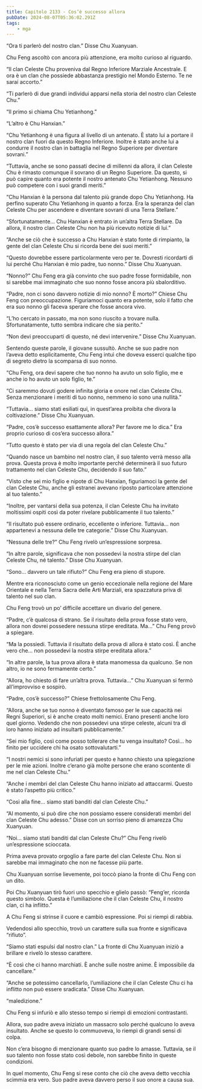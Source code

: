 ```yaml
---
title: Capitolo 2133 - Cos’è successo allora
pubDate: 2024-08-07T05:36:02.291Z
tags:
    - mga
---
```



“Ora ti parlerò del nostro clan.” Disse Chu Xuanyuan.

Chu Feng ascoltò con ancora più attenzione, era molto curioso al riguardo.

“Il clan Celeste Chu proveniva dal Regno Inferiore Marziale Ancestrale. E ora è un clan che possiede abbastanza prestigio nel Mondo Esterno. Te ne sarai accorto.”

“Ti parlerò di due grandi individui apparsi nella storia del nostro clan Celeste Chu.”

“Il primo si chiama Chu Yetianhong.”

“L’altro è Chu Hanxian.”

“Chu Yetianhong è una figura al livello di un antenato. È stato lui a portare il nostro clan fuori da questo Regno Inferiore. Inoltre è stato anche lui a condurre il nostro clan in battaglia nel Regno Superiore per diventare sovrani.”

“Tuttavia, anche se sono passati decine di millenni da allora, il clan Celeste Chu è rimasto comunque il sovrano di un Regno Superiore. Da questo, si può capire quanto era potente il nostro antenato Chu Yetianhong. Nessuno può competere con i suoi grandi meriti.”

“Chu Hanxian è la persona dal talento più grande dopo Chu Yetianhong. Ha perfino superato Chu Yetianhong in quanto a forza. Era la speranza del clan Celeste Chu per ascendere e diventare sovrani di una Terra Stellare.”

“Sfortunatamente… Chu Hanxian è entrato in un’altra Terra Stellare. Da allora, il nostro clan Celeste Chu non ha più ricevuto notizie di lui.”

“Anche se ciò che è successo a Chu Hanxian è stato fonte di rimpianto, la gente del clan Celeste Chu si ricorda bene dei suoi meriti.”

“Questo dovrebbe essere particolarmente vero per te. Dovresti ricordarti di lui perché Chu Hanxian è mio padre, tuo nonno.” Disse Chu Xuanyuan.

“Nonno?” Chu Feng era già convinto che suo padre fosse formidabile, non si sarebbe mai immaginato che suo nonno fosse ancora più sbalorditivo.

“Padre, non ci sono davvero notizie di mio nonno? È morto?” Chiese Chu Feng con preoccupazione. Figuriamoci quanto era potente, solo il fatto che era suo nonno gli faceva sperare che fosse ancora vivo.

“L’ho cercato in passato, ma non sono riuscito a trovare nulla. Sfortunatamente, tutto sembra indicare che sia perito.”

“Non devi preoccuparti di questo, né devi intervenire.” Disse Chu Xuanyuan.

Sentendo queste parole, il giovane sussultò. Anche se suo padre non l’aveva detto esplicitamente, Chu Feng intuì che doveva esserci qualche tipo di segreto dietro la scomparsa di suo nonno.

“Chu Feng, ora devi sapere che tuo nonno ha avuto un solo figlio, me e anche io ho avuto un solo figlio, te.”

“Ci saremmo dovuti godere infinita gloria e onore nel clan Celeste Chu. Senza menzionare i meriti di tuo nonno, nemmeno io sono una nullità.”

“Tuttavia… siamo stati esiliati qui, in quest’area proibita che divora la coltivazione.” Disse Chu Xuanyuan.

“Padre, cos’è successo esattamente allora? Per favore me lo dica.” Era proprio curioso di cos’era successo allora.”

“Tutto questo è stato per via di una regola del clan Celeste Chu.”

“Quando nasce un bambino nel nostro clan, il suo talento verrà messo alla prova. Questa prova è molto importante perché determinerà il suo futuro trattamento nel clan Celeste Chu, decidendo il suo fato.”

“Visto che sei mio figlio e nipote di Chu Hanxian, figuriamoci la gente del clan Celeste Chu, anche gli estranei avevano riposto particolare attenzione al tuo talento.”

“Inoltre, per vantarsi della sua potenza, il clan Celeste Chu ha invitato moltissimi ospiti così da poter rivelare pubblicamente il tuo talento.”

“Il risultato può essere ordinario, eccellente o inferiore. Tuttavia… non appartenevi a nessuna delle tre categorie.” Disse Chu Xuanyuan.

“Nessuna delle tre?” Chu Feng rivelò un’espressione sorpresa.

“In altre parole, significava che non possedevi la nostra stirpe del clan Celeste Chu, né talento.” Disse Chu Xuanyuan.

“Sono… davvero un tale rifiuto?” Chu Feng era pieno di stupore.

Mentre era riconosciuto come un genio eccezionale nella regione del Mare Orientale e nella Terra Sacra delle Arti Marziali, era spazzatura priva di talento nel suo clan.

Chu Feng trovò un po’ difficile accettare un divario del genere.

“Padre, c’è qualcosa di strano. Se il risultato della prova fosse stato vero, allora non dovrei possedere nessuna stirpe ereditata. Ma…” Chu Feng provò a spiegare.

“Ma la possiedi. Tuttavia il risultato della prova di allora è stato così. È anche vero che… non possedevi la nostra stirpe ereditata allora.”

“In altre parole, la tua prova allora è stata manomessa da qualcuno. Se non altro, io ne sono fermamente certo.”

“Allora, ho chiesto di fare un’altra prova. Tuttavia…” Chu Xuanyuan si fermò all’improvviso e sospirò.

“Padre, cos’è successo?” Chiese frettolosamente Chu Feng.

“Allora, anche se tuo nonno è diventato famoso per le sue capacità nei Regni Superiori, si è anche creato molti nemici. Erano presenti anche loro quel giorno. Vedendo che non possedevi una stirpe celeste, alcuni tra di loro hanno iniziato ad insultarti pubblicamente.”

“Sei mio figlio, così come posso tollerare che tu venga insultato? Così… ho finito per uccidere chi ha osato sottovalutarti.”

“I nostri nemici si sono infuriati per questo e hanno chiesto una spiegazione per le mie azioni. Inoltre c’erano già molte persone che erano scontente di me nel clan Celeste Chu.”

“Anche i membri del clan Celeste Chu hanno iniziato ad attaccarmi. Questo è stato l’aspetto più critico.”

“Così alla fine… siamo stati banditi dal clan Celeste Chu.”

“Al momento, si può dire che non possiamo essere considerati membri del clan Celeste Chu adesso.” Disse con un sorriso pieno di amarezza Chu Xuanyuan.

“Noi… siamo stati banditi dal clan Celeste Chu?” Chu Feng rivelò un’espressione scioccata.

Prima aveva provato orgoglio a fare parte del clan Celeste Chu. Non si sarebbe mai immaginato che non ne facesse più parte.

Chu Xuanyuan sorrise lievemente, poi toccò piano la fronte di Chu Feng con un dito.

Poi Chu Xuanyuan tirò fuori uno specchio e glielo passò: “Feng’er, ricorda questo simbolo. Questa è l’umiliazione che il clan Celeste Chu, il nostro clan, ci ha inflitto.”

A Chu Feng si strinse il cuore e cambiò espressione. Poi si riempì di rabbia.

Vedendosi allo specchio, trovò un carattere sulla sua fronte e significava “rifiuto”.

“Siamo stati espulsi dal nostro clan.” La fronte di Chu Xuanyuan iniziò a brillare e rivelò lo stesso carattere.

“È così che ci hanno marchiati. È anche sulle nostre anime. È impossibile da cancellare.”

“Anche se potessimo cancellarlo, l’umiliazione che il clan Celeste Chu ci ha inflitto non può essere sradicata.” Disse Chu Xuanyuan.

“maledizione.”

Chu Feng si infuriò e allo stesso tempo si riempì di emozioni contrastanti.

Allora, suo padre aveva iniziato un massacro solo perché qualcuno lo aveva insultato. Anche se questo lo commuoveva, lo riempì di grandi sensi di colpa.

Non c’era bisogno di menzionare quanto suo padre lo amasse. Tuttavia, se il suo talento non fosse stato così debole, non sarebbe finito in queste condizioni.

In quel momento, Chu Feng si rese conto che ciò che aveva detto vecchia scimmia era vero. Suo padre aveva davvero perso il suo onore a causa sua.


